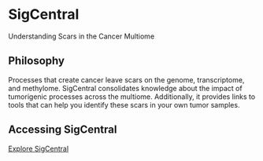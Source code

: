 # SigCentral

Understanding Scars in the Cancer Multiome

## Philosophy
Processes that create cancer leave scars on the genome, transcriptome, and methylome. SigCentral consolidates knowledge about the impact of tumorigenic processes across the multiome. Additionally, it provides links to tools that can help you identify these scars in your own tumor samples.

## Accessing SigCentral

[Explore SigCentral](https://sigcentral.vercel.app)
